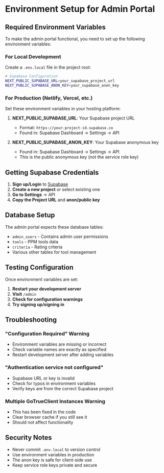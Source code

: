 # Environment Setup for Admin Portal

## Required Environment Variables

To make the admin portal functional, you need to set up the following environment variables:

### For Local Development

Create a `.env.local` file in the project root:

```bash
# Supabase Configuration
NEXT_PUBLIC_SUPABASE_URL=your_supabase_project_url
NEXT_PUBLIC_SUPABASE_ANON_KEY=your_supabase_anon_key
```

### For Production (Netlify, Vercel, etc.)

Set these environment variables in your hosting platform:

1. **NEXT_PUBLIC_SUPABASE_URL**: Your Supabase project URL
   - Format: `https://your-project-id.supabase.co`
   - Found in: Supabase Dashboard → Settings → API

2. **NEXT_PUBLIC_SUPABASE_ANON_KEY**: Your Supabase anonymous key
   - Found in: Supabase Dashboard → Settings → API
   - This is the public anonymous key (not the service role key)

## Getting Supabase Credentials

1. **Sign up/Login** to [Supabase](https://supabase.com)
2. **Create a new project** or select existing one
3. **Go to Settings** → API
4. **Copy the Project URL** and **anon/public key**

## Database Setup

The admin portal expects these database tables:

- `admin_users` - Contains admin user permissions
- `tools` - PPM tools data
- `criteria` - Rating criteria
- Various other tables for tool management

## Testing Configuration

Once environment variables are set:

1. **Restart your development server**
2. **Visit** `/admin`
3. **Check for configuration warnings**
4. **Try signing up/signing in**

## Troubleshooting

### "Configuration Required" Warning
- Environment variables are missing or incorrect
- Check variable names are exactly as specified
- Restart development server after adding variables

### "Authentication service not configured"
- Supabase URL or key is invalid
- Check for typos in environment variables
- Verify keys are from the correct Supabase project

### Multiple GoTrueClient Instances Warning
- This has been fixed in the code
- Clear browser cache if you still see it
- Should not affect functionality

## Security Notes

- Never commit `.env.local` to version control
- Use environment variables in production
- The anon key is safe for client-side use
- Keep service role keys private and secure
